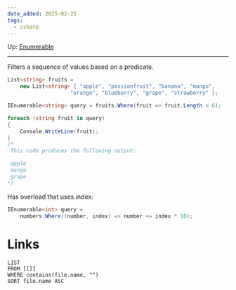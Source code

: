 ```yaml
---
date_added: 2025-02-25
tags:
  - csharp
---
```

Up: [Enumerable](Enumerable.md)
___
 Filters a sequence of values based on a predicate. 
```cs
List<string> fruits =
    new List<string> { "apple", "passionfruit", "banana", "mango",
                    "orange", "blueberry", "grape", "strawberry" };

IEnumerable<string> query = fruits.Where(fruit => fruit.Length < 6);

foreach (string fruit in query)
{
    Console.WriteLine(fruit);
}
/*
 This code produces the following output:

 apple
 mango
 grape
*/
```

Has overload that uses index:
```cs
IEnumerable<int> query =
    numbers.Where((number, index) => number <= index * 10);
```
# Links
```dataview
LIST
FROM [[]]
WHERE contains(file.name, "")
SORT file.name ASC
```
